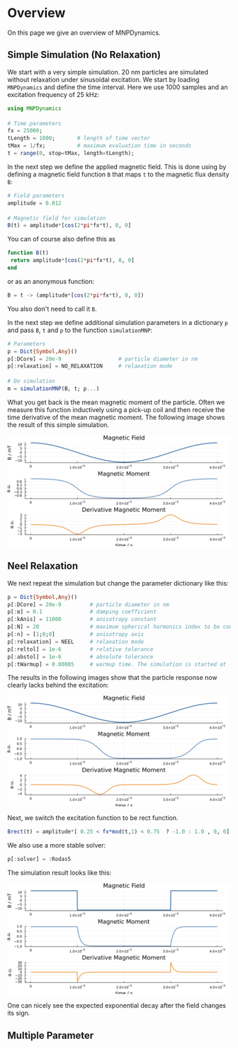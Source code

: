 # Overview

On this page we give an overview of MNPDynamics. 

## Simple Simulation (No Relaxation)

We start with a very simple simulation. 20 nm particles are simulated without relaxation
under sinusoidal excitation. We start by loading `MNPDynamics` and define the time interval.
Here we use 1000 samples and an excitation frequency of 25 kHz:
```julia
using MNPDynamics

# Time parameters
fx = 25000;
tLength = 1000;       # length of time vector
tMax = 1/fx;          # maximum evaluation time in seconds
t = range(0, stop=tMax, length=tLength);
```
In the next step we define the applied magnetic field. This is done using by defining a 
magnetic field function `B` that maps `t` to the magnetic flux density `B`:
```julia
# Field parameters
amplitude = 0.012

# Magnetic field for simulation 
B(t) = amplitude*[cos(2*pi*fx*t), 0, 0]
```
You can of course also define this as
```julia
function B(t)
 return amplitude*[cos(2*pi*fx*t), 0, 0]
end
```
or as an anonymous function:
```julia
B = t -> (amplitude*[cos(2*pi*fx*t), 0, 0])
```
You also don't need to call it `B`.

In the next step we define additional simulation parameters in a dictionary `p` and pass
`B`, `t` and `p` to the function `simulationMNP`:
```julia
# Parameters
p = Dict{Symbol,Any}()
p[:DCore] = 20e-9                  # particle diameter in nm
p[:relaxation] = NO_RELAXATION     # relaxation mode

# Do simulation
m = simulationMNP(B, t; p...)
```
What you get back is the mean magnetic moment of the particle. Often we measure this
function inductively using a pick-up coil and then receive the time derivative of the
mean magnetic moment. The following image shows the result of this simple simulation.

![Simple 1D Simulation](./assets/simpleNoRelaxation.svg)

## Neel Relaxation

We next repeat the simulation but change the parameter dictionary like this:

```julia
p = Dict{Symbol,Any}()
p[:DCore] = 20e-9         # particle diameter in nm
p[:α] = 0.1               # damping coefficient
p[:kAnis] = 11000         # anisotropy constant
p[:N] = 20                # maximum spherical harmonics index to be considered
p[:n] = [1;0;0]           # anisotropy axis
p[:relaxation] = NEEL     # relaxation mode
p[:reltol] = 1e-6         # relative tolerance
p[:abstol] = 1e-6         # absolute tolerance
p[:tWarmup] = 0.00005     # warmup time. The simulation is started at -tWarmup
```

The results in the following images show that the particle response now clearly lacks
behind the excitation:

![1D Neel Relaxation](./assets/neelRelaxation.svg)

Next, we switch the excitation function to be rect function.

```julia
Brect(t) = amplitude*[ 0.25 < fx*mod(t,1) < 0.75  ? -1.0 : 1.0 , 0, 0]
```

We also use a more stable solver:
```julia
p[:solver] = :Rodas5
```

The simulation result looks like this:

![1D Neel Relaxation](./assets/neelRelaxationRect.svg)

One can nicely see the expected exponential decay after the field changes its sign.

## Multiple Parameter